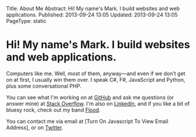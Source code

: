 Title: About Me
Abstract: Hi! My name's Mark. I build websites and web applications.
Published: 2013-09-24 13:05
Updated: 2013-09-24 13:05
PageType: static

# Hi! My name's Mark. I build websites and web applications.

Computers like me. Well, most of them, anyway—and even if we don’t get on at first, I usually win them over. I speak C#, F#, JavaScript and Python, plus some conversational PHP.

You can see what I'm working on at [GitHub](https://github.com/markashleybell "External Link: GitHub Profile") and ask me questions (or answer mine) at [Stack Overflow](http://stackoverflow.com/users/43140/mark-bell "External Link: Stack Overflow Profile"). I'm also on [LinkedIn](http://www.linkedin.com/in/markashleybell "External Link: LinkedIn Profile"), and if you like a bit of bluesy rock, check out my band [Flood](http://floodband.uk "External Link: Flood").

You can contact me via email at <span id="e">[Turn On Javascript To View Email Address]</span>, or on [Twitter](https://twitter.com/markashleybell "External Link: Twitter Profile").